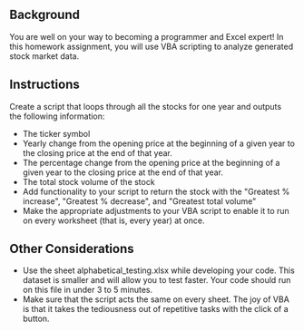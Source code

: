 ## Background
You are well on your way to becoming a programmer and Excel expert! In this homework assignment, you will use VBA scripting to analyze generated stock market data.
## Instructions
Create a script that loops through all the stocks for one year and outputs the following information:
* The ticker symbol
* Yearly change from the opening price at the beginning of a given year to the closing price at the end of that year.
* The percentage change from the opening price at the beginning of a given year to the closing price at the end of that year.
* The total stock volume of the stock
* Add functionality to your script to return the stock with the "Greatest % increase", "Greatest % decrease", and "Greatest total volume"
* Make the appropriate adjustments to your VBA script to enable it to run on every worksheet (that is, every year) at once.
## Other Considerations
* Use the sheet alphabetical_testing.xlsx while developing your code. This dataset is smaller and will allow you to test faster. Your code should run on this file in under 3 to 5 minutes.
* Make sure that the script acts the same on every sheet. The joy of VBA is that it takes the tediousness out of repetitive tasks with the click of a button.
